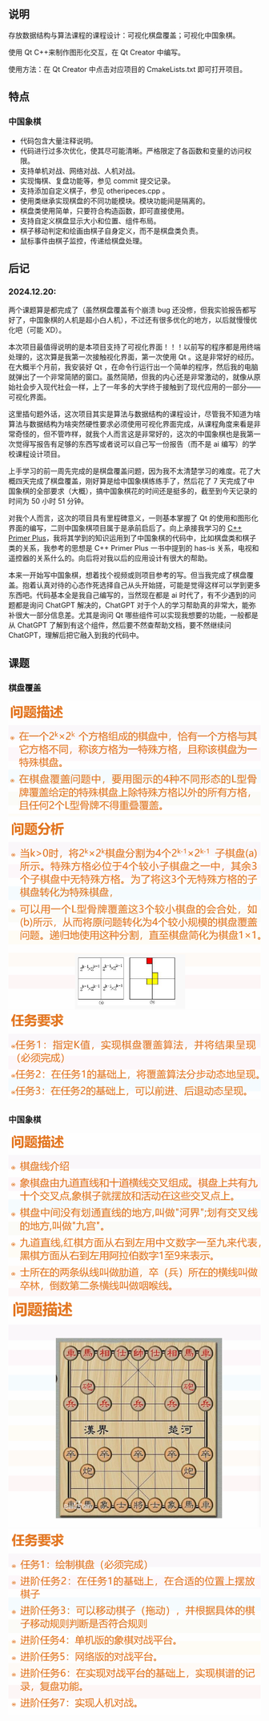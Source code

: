 ## 说明
存放数据结构与算法课程的课程设计：可视化棋盘覆盖；可视化中国象棋。

使用 Qt C++来制作图形化交互，在 Qt Creator 中编写。

使用方法：在 Qt Creator 中点击对应项目的 CmakeLists.txt 即可打开项目。

## 特点

### 中国象棋
  - 代码包含大量注释说明。
  - 代码进行过多次优化，使其尽可能清晰。严格限定了各函数和变量的访问权限。
  - 支持单机对战、网络对战、人机对战。
  - 实现悔棋、复盘功能等，参见 commit 提交记录。
  - 支持添加自定义棋子，参见 otheripeces.cpp 。
  - 使用类继承实现棋盘的不同功能模块。模块功能间是隔离的。
  - 棋盘类使用简单，只要符合构造函数，即可直接使用。
  - 支持自定义棋盘显示大小和位置、组件布局。
  - 棋子移动判定和绘画由棋子自身定义，而不是棋盘类负责。
  - 鼠标事件由棋子监控，传递给棋盘处理。

## 后记

### 2024.12.20:
两个课题算是都完成了（虽然棋盘覆盖有个崩溃 bug 还没修，但我实验报告都写好了，中国象棋的人机是超小白人机），不过还有很多优化的地方，以后就慢慢优化吧（可能 XD）。

本次项目最值得说明的是本项目支持了可视化界面！！！以前写的程序都是用终端处理的，这次算是我第一次接触视化界面，第一次使用 Qt 。这是非常好的经历。在大概半个月前，我安装好 Qt ，在命令行运行出一个简单的程序，然后我的电脑就弹出了一个非常简陋的窗口。虽然简陋，但我的内心还是非常激动的，就像从原始社会步入现代社会一样，上了一年多的大学终于接触到了现代应用的一部分——可视化界面。

这里插句题外话，这次项目其实是算法与数据结构的课程设计，尽管我不知道为啥算法与数据结构为啥突然硬性要求必须使用可视化界面完成，从课程角度来看是非常奇怪的，但不管咋样，就我个人而言这是非常好的，这次的中国象棋也是我第一次觉得写报告有足够的东西写或者说可以自己写一份报告（而不是 ai 编写）的学校课程设计项目。

上手学习的前一周先完成的是棋盘覆盖问题，因为我不太清楚学习的难度。花了大概四天完成了棋盘覆盖，刚好算是给中国象棋练练手了，然后花了 7 天完成了中国象棋的全部要求（大概），搞中国象棋花的时间还是挺多的，截至到今天记录的时间为 50 小时 51 分钟。

对我个人而言，这次的项目具有里程碑意义，一则基本掌握了 Qt 的使用和图形化界面的编写，二则中国象棋项目属于是承前启后了。向上承接我学习的 [C++ Primer Plus](https://github.com/AK47are/CppPrimerPlusExercise)，我将其学到的知识运用到了中国象棋的代码中，比如棋盘类和棋子类的关系，我参考的思想是 C++ Primer Plus 一书中提到的 has-is 关系，电视和遥控器的关系什么的。向后将对我以后的应用设计有很大的帮助。

本来一开始写中国象棋，想着找个视频或则项目参考的写。但当我完成了棋盘覆盖。抱着认真对待的心态作死选择自己从头开始搓，可能是觉得这样可以学到更多东西吧。代码基本全是我自己编写的，当然现在都是 ai 时代了，有不少遇到的问题都是询问 ChatGPT 解决的，ChatGPT 对于个人的学习帮助真的非常大，能弥补很大一部分信息差。尤其是询问 Qt 哪些组件可以实现我想要的功能，一般都是从 ChatGPT 了解到有这个组件，然后要不然查帮助文档，要不然继续问 ChatGPT，理解后把它融入到我的代码中。



## 课题

### 棋盘覆盖
<div style="text-align: center;">
    <img src="docs/image/课程设计_棋盘覆盖_问题描述.png">
    <img src="docs/image/课程设计_棋盘覆盖_问题分析.png">
    <img src="docs/image/课程设计_棋盘覆盖_问题要求.png">
</div>

### 中国象棋
<div style="text-align: center;">
  <img src="docs/image/课程设计_中国象棋_问题描述1.png">
  <img src="docs/image/课程设计_中国象棋_问题描述2.png">
  <img src="docs/image/课程设计_中国象棋_问题要求.png">
</div>
